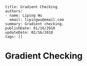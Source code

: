 ~~~~
title: Gradient Checking
authors:
- name: Liping Wu
  email: lipingwu@email.com
summary: Gradient checking.
publishDate: 01/16/2018
updateDate: 02/16/2018
tags: []
~~~~

# Gradient Checking





